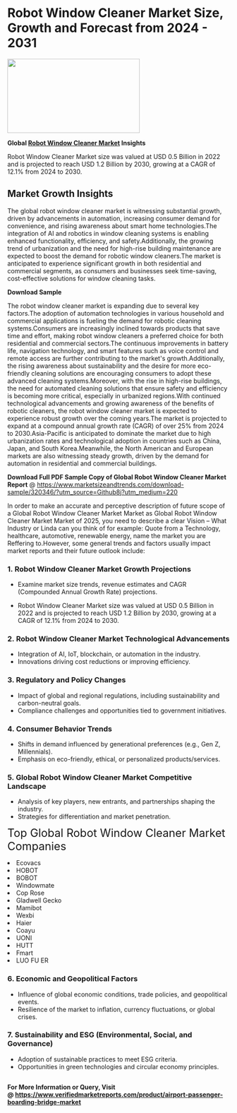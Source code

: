 <H1>Robot Window Cleaner Market Size, Growth and Forecast from 2024 - 2031</H1><img class="aligncenter size-medium wp-image-584254" src="https://thirdeyenews.in/wp-content/uploads/2024/09/Global-Market-Research-300x168.jpeg" alt="" width="300" height="168" /><p><strong>Global&nbsp;<a href="https://www.marketsizeandtrends.com/download-sample/320346/?utm_source=Github8j?utm_medium=220">Robot Window Cleaner Market</a> Insights</strong></p><p>Robot Window Cleaner Market size was valued at USD 0.5 Billion in 2022 and is projected to reach USD 1.2 Billion by 2030, growing at a CAGR of 12.1% from 2024 to 2030.</p><p><h2>Market Growth Insights</h2> <p>The global robot window cleaner market is witnessing substantial growth, driven by advancements in automation, increasing consumer demand for convenience, and rising awareness about smart home technologies.The integration of AI and robotics in window cleaning systems is enabling enhanced functionality, efficiency, and safety.Additionally, the growing trend of urbanization and the need for high-rise building maintenance are expected to boost the demand for robotic window cleaners.The market is anticipated to experience significant growth in both residential and commercial segments, as consumers and businesses seek time-saving, cost-effective solutions for window cleaning tasks.</p> <p><strong>Download Sample</strong></p> <p>The robot window cleaner market is expanding due to several key factors.The adoption of automation technologies in various household and commercial applications is fueling the demand for robotic cleaning systems.Consumers are increasingly inclined towards products that save time and effort, making robot window cleaners a preferred choice for both residential and commercial sectors.The continuous improvements in battery life, navigation technology, and smart features such as voice control and remote access are further contributing to the market's growth.Additionally, the rising awareness about sustainability and the desire for more eco-friendly cleaning solutions are encouraging consumers to adopt these advanced cleaning systems.Moreover, with the rise in high-rise buildings, the need for automated cleaning solutions that ensure safety and efficiency is becoming more critical, especially in urbanized regions.With continued technological advancements and growing awareness of the benefits of robotic cleaners, the robot window cleaner market is expected to experience robust growth over the coming years.The market is projected to expand at a compound annual growth rate (CAGR) of over 25% from 2024 to 2030.Asia-Pacific is anticipated to dominate the market due to high urbanization rates and technological adoption in countries such as China, Japan, and South Korea.Meanwhile, the North American and European markets are also witnessing steady growth, driven by the demand for automation in residential and commercial buildings.<p><span class=""><strong>Download Full PDF Sample Copy of Global Robot Window Cleaner Market Report</strong> @ <a href="https://www.marketsizeandtrends.com/download-sample/320346/?utm_source=Github8j?utm_medium=220" target="_blank">https://www.marketsizeandtrends.com/download-sample/320346/?utm_source=Github8j?utm_medium=220</a></span></p><p>In order to make an accurate and perceptive description of future scope of a Global&nbsp;Robot Window Cleaner Market Market as Global&nbsp;Robot Window Cleaner Market Market of 2025, you need to describe a clear Vision &ndash; What Industry or Linda can you think of for example: Quote from a Technology, healthcare, automotive, renewable energy, name the market you are Reffering to.However, some general trends and factors usually impact market reports and their future outlook include:</p><h3>1.&nbsp;<strong>Robot Window Cleaner Market Growth Projections</strong></h3><ul><li>Examine market size trends, revenue estimates and CAGR (Compounded Annual Growth Rate) projections.</li><li><p>Robot Window Cleaner Market size was valued at USD 0.5 Billion in 2022 and is projected to reach USD 1.2 Billion by 2030, growing at a CAGR of 12.1% from 2024 to 2030.</p></li></ul><h3>2.&nbsp;<strong>Robot Window Cleaner Market Technological Advancements</strong></h3><ul><li>Integration of AI, IoT, blockchain, or automation in the industry.</li><li>Innovations driving cost reductions or improving efficiency.</li></ul><h3>3.&nbsp;<strong>Regulatory and Policy Changes</strong></h3><ul><li>Impact of global and regional regulations, including sustainability and carbon-neutral goals.</li><li>Compliance challenges and opportunities tied to government initiatives.</li></ul><h3>4.&nbsp;<strong>Consumer Behavior Trends</strong></h3><ul><li>Shifts in demand influenced by generational preferences (e.g., Gen Z, Millennials).</li><li>Emphasis on eco-friendly, ethical, or personalized products/services.</li></ul><h3>5.&nbsp;<strong>Global Robot Window Cleaner Market Competitive Landscape</strong></h3><ul><li>Analysis of key players, new entrants, and partnerships shaping the industry.</li><li>Strategies for differentiation and market penetration.</li></ul><p data-pm-slice="1 1 []"><span style="color: inherit; font-family: inherit; font-size: 25px;">Top Global Robot Window Cleaner Market Companies</span></p><div class="" data-test-id=""><p><li>Ecovacs</li><li> HOBOT</li><li> BOBOT</li><li> Windowmate</li><li> Cop Rose</li><li> Gladwell Gecko</li><li> Mamibot</li><li> Wexbi</li><li> Haier</li><li> Coayu</li><li> UONI</li><li> HUTT</li><li> Fmart</li><li> LUO FU ER</li></p></div><h3>6.&nbsp;<strong>Economic and Geopolitical Factors</strong></h3><ul><li>Influence of global economic conditions, trade policies, and geopolitical events.</li><li>Resilience of the market to inflation, currency fluctuations, or global crises.</li></ul><h3>7.&nbsp;<strong>Sustainability and ESG (Environmental, Social, and Governance)</strong></h3><ul><li>Adoption of sustainable practices to meet ESG criteria.</li><li>Opportunities in green technologies and circular economy principles.</li></ul><h2><strong style="font-size: 14px;">For More Information or Query, Visit @&nbsp;</strong><a style="background-color: #ffffff; font-size: 14px;" href="https://www.marketsizeandtrends.com/report/robot-window-cleaner-market/" target="_blank">https://www.verifiedmarketreports.com/product/airport-passenger-boarding-bridge-market</a></h2>